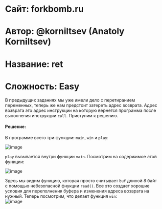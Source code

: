 # Сайт: forkbomb.ru 
# Автор: @korniltsev (Anatoly Korniltsev)
# Название: ret
# Сложность: Easy

В предыдущих заданиях мы уже имели дело с перетиранием переменных, теперь же нам предстоит затереть адрес возврата. Адрес возврата это адрес инструкции на которую вернется программа после выполнения инструкции `call`. Приступим к решению.


#### Решение: 

В программе всего три функции: `main`, `win` и `play`:

![image](https://github.com/user-attachments/assets/06a7640b-0680-4d5d-beef-12b2132f2d02) <br />


`play` вызывается внутри функции `main`. Посмотрим на содержимое этой функции: <br />

![image](https://github.com/user-attachments/assets/e43d4d3c-995f-4838-af33-3c7aec6d3788) <br />

Здесь мы видим функцию, которая просто считывает `buf` длиной 8 байт с помощью небезопасной фнукции `read()`. 
Все это создает хорошие условия для переполнения буфера и изменения адреса возврата на нужный. Теперь посмотрим, что делает 
функция `win`: <br />
![image](https://github.com/user-attachments/assets/f7ef5d9e-d52c-45a8-b809-f66c417e2ac3) <br />




